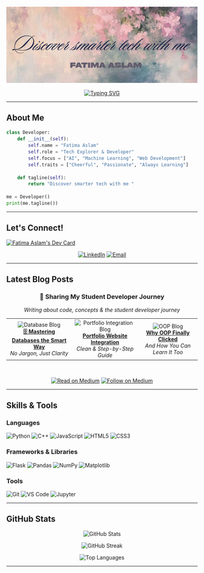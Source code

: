 <!-- Profile Banner -->
<p align="center">
  <img src="assets/banner.png" alt="Fatima Aslam Banner" />
</p>

<div align="center">
  <a href="https://git.io/typing-svg">
    <img src="https://readme-typing-svg.demolab.com?font=Fira+Code&weight=600&size=28&pause=1000&color=F199E5FF&width=600&lines=Passionate+Learner+%7C+Tech+Explorer;AI+%26+Web+Development+Enthusiast;Discover+Smarter+Tech+With+Me!" alt="Typing SVG" />
  </a>
</div>

---

##  About Me

```python
class Developer:
    def __init__(self):
        self.name = "Fatima Aslam"
        self.role = "Tech Explorer & Developer"
        self.focus = ["AI", "Machine Learning", "Web Development"]
        self.traits = ["Cheerful", "Passionate", "Always Learning"]
        
    def tagline(self):
        return "Discover smarter tech with me "

me = Developer()
print(me.tagline())
```

---

##  Let's Connect!
<a href="https://app.daily.dev/fatimaaslam"><img src="https://api.daily.dev/devcards/v2/mTEKmIiBfbIUE4EKIFnZx.png?type=default&r=w3j" width="356" alt="Fatima Aslam's Dev Card"/></a>
<div align="center">

[![LinkedIn](https://img.shields.io/badge/LinkedIn-0A66C2?style=for-the-badge&logo=linkedin&logoColor=white)](https://www.linkedin.com/in/fa-aslam/)
[![Email](https://img.shields.io/badge/Email-D14836?style=for-the-badge&logo=gmail&logoColor=white)](faaa367810@gmail.com)

</div>

---

##  Latest Blog Posts

<div align="center">

### 🌟 Sharing My Student Developer Journey
*Writing about code, concepts & the student developer journey*

</div>

<!-- Enhanced Blog Section with Images -->
<table align="center">
<tr>
<td width="400px" align="center">
<img src="https://miro.medium.com/v2/resize:fit:1100/format:webp/1*IdZCuEtY0FNxiH7Lbe75dg.jpeg" width="300px" alt="Database Blog" />
<br/>
<b><a href="https://medium.com/@faaa367810/mastering-databases-the-smart-way-no-jargon-just-clarity-d71e36081c64">🗄 Mastering Databases the Smart Way</a></b>
<br/>
<i>No Jargon, Just Clarity</i>
</td>

<td width="400px" align="center">
<img src="https://miro.medium.com/v2/resize:fit:1100/format:webp/1*HSesK6ve9UL2jGM_krsEdw.png" width="380px" alt="Portfolio Integration Blog" />
<br/>
<b><a href="https://medium.com/@faaa367810/integrating-medium-blog-into-my-portfolio-website-heres-the-cleanest-way-to-do-it-step-by-step-65cbb4f25708"> Portfolio Website Integration</a></b>
<br/>
<i>Clean & Step-by-Step Guide</i>
</td>

<td width="400px" align="center">
<img src="https://miro.medium.com/v2/resize:fit:1100/format:webp/1*BSSuKHLraDTEytFsYwZm5Q.png" width="380px" alt="OOP Blog" />
<br/>
<b><a href="https://medium.com/@faaa367810/why-oop-finally-clicked-for-me-and-how-you-can-learn-it-too-85d3165f258d"> Why OOP Finally Clicked</a></b>
<br/>
<i>And How You Can Learn It Too</i>
</td>
</tr>
</table>

<div align="center">
<br/>

[![Read on Medium](https://img.shields.io/badge/Read_on_Medium-12100E?style=for-the-badge&logo=medium&logoColor=white)](https://medium.com/@faaa367810)
[![Follow on Medium](https://img.shields.io/badge/Follow_Me-00ab6c?style=for-the-badge&logo=medium&logoColor=white)](https://medium.com/@faaa367810)

</div>

---

##  Skills & Tools

### Languages

![Python](https://img.shields.io/badge/Python-3776AB?style=for-the-badge&logo=python&logoColor=white)
![C++](https://img.shields.io/badge/C%2B%2B-00599C?style=for-the-badge&logo=c%2B%2B&logoColor=white)
![JavaScript](https://img.shields.io/badge/JavaScript-F7DF1E?style=for-the-badge&logo=javascript&logoColor=black)
![HTML5](https://img.shields.io/badge/HTML5-E34F26?style=for-the-badge&logo=html5&logoColor=white)
![CSS3](https://img.shields.io/badge/CSS3-1572B6?style=for-the-badge&logo=css3&logoColor=white)

### Frameworks & Libraries

![Flask](https://img.shields.io/badge/Flask-000000?style=for-the-badge&logo=flask&logoColor=white)
![Pandas](https://img.shields.io/badge/Pandas-150458?style=for-the-badge&logo=pandas&logoColor=white)
![NumPy](https://img.shields.io/badge/Numpy-013243?style=for-the-badge&logo=numpy&logoColor=white)
![Matplotlib](https://img.shields.io/badge/Matplotlib-0C55A5?style=for-the-badge&logo=python&logoColor=white)

### Tools

![Git](https://img.shields.io/badge/Git-F05032?style=for-the-badge&logo=git&logoColor=white)
![VS Code](https://img.shields.io/badge/VSCode-0078D4?style=for-the-badge&logo=visual-studio-code&logoColor=white)
![Jupyter](https://img.shields.io/badge/Jupyter-F37626?style=for-the-badge&logo=Jupyter&logoColor=white)

---

##  GitHub Stats

<p align="center">
  <img src="https://github-readme-stats.vercel.app/api?username=fa-code2&show_icons=true&theme=radical&count_private=true" alt="GitHub Stats" />
</p>

<p align="center">
  <img src="https://github-readme-streak-stats.herokuapp.com/?user=fa-code2&theme=radical" alt="GitHub Streak" />
</p>

<p align="center">
  <img src="https://github-readme-stats.vercel.app/api/top-langs/?username=fa-code2&layout=compact&theme=radical" alt="Top Languages" />
</p>

---
